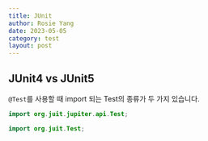 ```yaml
---
title: JUnit
author: Rosie Yang
date: 2023-05-05
category: test
layout: post
---
```

## JUnit4 vs JUnit5
```@Test```를 사용할 때 import 되는 Test의 종류가 두 가지 있습니다.
```java
import org.juit.jupiter.api.Test;
```
```java
import org.juit.Test;
```


<div style="padding:3px; margin:200px 0;"></div>   